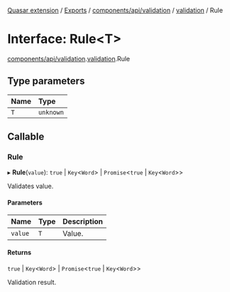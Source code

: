 [Quasar extension](../index.md) / [Exports](../modules.md) / [components/api/validation](../modules/components_api_validation.md) / [validation](../modules/components_api_validation.validation.md) / Rule

# Interface: Rule<T\>

[components/api/validation](../modules/components_api_validation.md).[validation](../modules/components_api_validation.validation.md).Rule

## Type parameters

| Name | Type |
| :------ | :------ |
| `T` | `unknown` |

## Callable

### Rule

▸ **Rule**(`value`): ``true`` \| `Key`<`Word`\> \| `Promise`<``true`` \| `Key`<`Word`\>\>

Validates value.

#### Parameters

| Name | Type | Description |
| :------ | :------ | :------ |
| `value` | `T` | Value. |

#### Returns

``true`` \| `Key`<`Word`\> \| `Promise`<``true`` \| `Key`<`Word`\>\>

Validation result.
